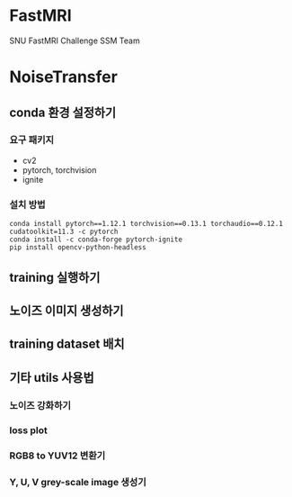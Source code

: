 # FastMRI
SNU FastMRI Challenge SSM Team
# NoiseTransfer
## conda 환경 설정하기
### 요구 패키지
- cv2
- pytorch, torchvision
- ignite

### 설치 방법
```console
conda install pytorch==1.12.1 torchvision==0.13.1 torchaudio==0.12.1 cudatoolkit=11.3 -c pytorch
conda install -c conda-forge pytorch-ignite
pip install opencv-python-headless
```
## training 실행하기

## 노이즈 이미지 생성하기

## training dataset 배치


## 기타 utils 사용법
### 노이즈 강화하기
### loss plot
### RGB8 to YUV12 변환기
### Y, U, V grey-scale image 생성기
